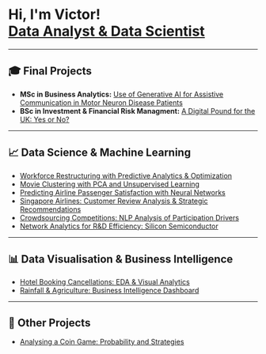 <h1>Hi, I'm Victor! <br/> <a href="https://www.linkedin.com/in/victor-linkevich22/">Data Analyst & Data Scientist</a></h1>

---

<h2>🎓 Final Projects</h2>

- **MSc in Business Analytics:** [Use of Generative AI for Assistive Communication in Motor Neuron Disease Patients](https://github.com/20lyn02/MSc-ARP)  
- **BSc in Investment & Financial Risk Managment:** [A Digital Pound for the UK: Yes or No?](https://github.com/20lyn02/BSc-ARP)  

---

<h2>📈 Data Science & Machine Learning</h2>

- [Workforce Restructuring with Predictive Analytics & Optimization](https://github.com/20lyn02/smm750-ICW)  
- [Movie Clustering with PCA and Unsupervised Learning](https://github.com/20lyn02/smm636-GCW2)  
- [Predicting Airline Passenger Satisfaction with Neural Networks](https://github.com/20lyn02/smm768-GCW)  
- [Singapore Airlines: Customer Review Analysis & Strategic Recommendations](https://github.com/20lyn02/smm768-ICW)  
- [Crowdsourcing Competitions: NLP Analysis of Participation Drivers](https://github.com/20lyn02/smm694-GCW)  
- [Network Analytics for R&D Efficiency: Silicon Semiconductor](https://github.com/20lyn02/smm638-GCW)  

---

<h2>📊 Data Visualisation & Business Intelligence</h2>

- [Hotel Booking Cancellations: EDA & Visual Analytics](https://github.com/20lyn02/smm635-GCW)  
- [Rainfall & Agriculture: Business Intelligence Dashboard](https://github.com/20lyn02/smm080-GCW)  

---

<h2>🧮 Other Projects</h2>

- [Analysing a Coin Game: Probability and Strategies](https://github.com/20lyn02/IB-EE)  

